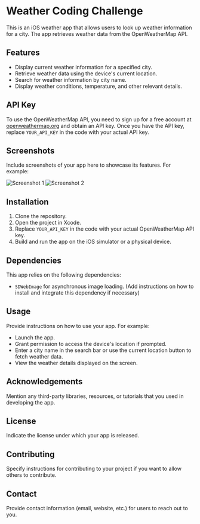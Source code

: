# Weather Coding Challenge

This is an iOS weather app that allows users to look up weather information for a city. The app retrieves weather data from the OpenWeatherMap API.

## Features

- Display current weather information for a specified city.
- Retrieve weather data using the device's current location.
- Search for weather information by city name.
- Display weather conditions, temperature, and other relevant details.

## API Key

To use the OpenWeatherMap API, you need to sign up for a free account at [openweathermap.org](https://openweathermap.org/) and obtain an API key. Once you have the API key, replace `YOUR_API_KEY` in the code with your actual API key.

## Screenshots

Include screenshots of your app here to showcase its features. For example:

![Screenshot 1](screenshots/screenshot1.png)
![Screenshot 2](screenshots/screenshot2.png)

## Installation

1. Clone the repository.
2. Open the project in Xcode.
3. Replace `YOUR_API_KEY` in the code with your actual OpenWeatherMap API key.
4. Build and run the app on the iOS simulator or a physical device.

## Dependencies

This app relies on the following dependencies:

- `SDWebImage` for asynchronous image loading. (Add instructions on how to install and integrate this dependency if necessary)

## Usage

Provide instructions on how to use your app. For example:

- Launch the app.
- Grant permission to access the device's location if prompted.
- Enter a city name in the search bar or use the current location button to fetch weather data.
- View the weather details displayed on the screen.

## Acknowledgements

Mention any third-party libraries, resources, or tutorials that you used in developing the app.

## License

Indicate the license under which your app is released.

## Contributing

Specify instructions for contributing to your project if you want to allow others to contribute.

## Contact

Provide contact information (email, website, etc.) for users to reach out to you.


